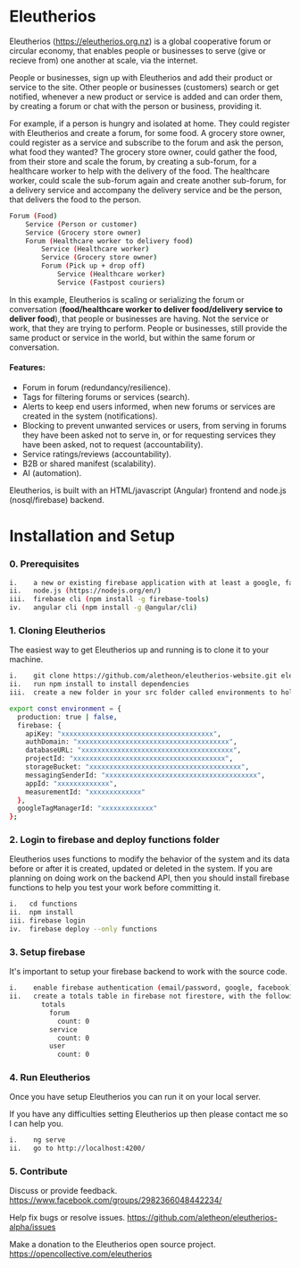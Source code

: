 # Eleutherios

Eleutherios (https://eleutherios.org.nz) is a global cooperative forum or circular economy, that enables people or businesses to serve (give or recieve from) one another at scale, via the internet.

People or businesses, sign up with Eleutherios and add their product or service to the site. Other people or businesses (customers) search or get notified, whenever a new product or service is added and can order them, by creating a forum or chat with the person or business, providing it.

For example, if a person is hungry and isolated at home.  They could register with Eleutherios and create a forum, for some food. A grocery store owner, could register as a service and subscribe to the forum and ask the person, what food they wanted? The grocery store owner, could gather the food, from their store and scale the forum, by creating a sub-forum, for a healthcare worker to help with the delivery of the food. The healthcare worker, could scale the sub-forum again and create another sub-forum, for a delivery service and accompany the delivery service and be the person, that delivers the food to the person.

```bash
Forum (Food)
    Service (Person or customer)
    Service (Grocery store owner)
    Forum (Healthcare worker to delivery food)
        Service (Healthcare worker)
        Service (Grocery store owner)
        Forum (Pick up + drop off)
            Service (Healthcare worker)
            Service (Fastpost couriers)
```

In this example, Eleutherios is scaling or serializing the forum or conversation (<b>food/healthcare worker to deliver food/delivery service to deliver food</b>), that people or businesses are having.  Not the service or work, that they are trying to perform. People or businesses, still provide the same product or service in the world, but within the same forum or conversation.

#### Features:

* Forum in forum (redundancy/resilience).
* Tags for filtering forums or services (search).
* Alerts to keep end users informed, when new forums or services are created in the system (notifications).
* Blocking to prevent unwanted services or users, from serving in forums they have been asked not to serve in, or for requesting services they have been asked, not to request (accountability).
* Service ratings/reviews (accountability).
* B2B or shared manifest (scalability).
* AI (automation).

Eleutherios, is built with an HTML/javascript (Angular) frontend and node.js (nosql/firebase) backend.

# Installation and Setup

### 0. Prerequisites

```bash
i.    a new or existing firebase application with at least a google, facebook or email passwordless provider
ii.   node.js (https://nodejs.org/en/)
iii.  firebase cli (npm install -g firebase-tools)
iv.   angular cli (npm install -g @angular/cli)
```

### 1. Cloning Eleutherios

The easiest way to get Eleutherios up and running is to clone it to your machine.

```bash
i.    git clone https://github.com/aletheon/eleutherios-website.git eleutherios-website
ii.   run npm install to install dependencies
iii.  create a new folder in your src folder called environments to hold your environment (environment.prod.ts and environment.ts) variables:
```

```bash
export const environment = {
  production: true | false,
  firebase: {
    apiKey: "xxxxxxxxxxxxxxxxxxxxxxxxxxxxxxxxxxxxxx",
    authDomain: "xxxxxxxxxxxxxxxxxxxxxxxxxxxxxxxxxxxxxx",
    databaseURL: "xxxxxxxxxxxxxxxxxxxxxxxxxxxxxxxxxxxxxx",
    projectId: "xxxxxxxxxxxxxxxxxxxxxxxxxxxxxxxxxxxxxx",
    storageBucket: "xxxxxxxxxxxxxxxxxxxxxxxxxxxxxxxxxxxxxx",
    messagingSenderId: "xxxxxxxxxxxxxxxxxxxxxxxxxxxxxxxxxxxxxx",
    appId: "xxxxxxxxxxxxx",
    measurementId: "xxxxxxxxxxxxx"
  },
  googleTagManagerId: "xxxxxxxxxxxxx"
};
```

### 2. Login to firebase and deploy functions folder

Eleutherios uses functions to modify the behavior of the system and its data before or after it is created, updated or deleted in the system.  If you are planning on doing work on the backend API, then you should install firebase functions to help you test your work before committing it.

```bash
i.   cd functions
ii.  npm install
iii. firebase login
iv.  firebase deploy --only functions
```

### 3. Setup firebase

It's important to setup your firebase backend to work with the source code.

```bash
i.    enable firebase authentication (email/password, google, facebook)
ii.   create a totals table in firebase not firestore, with the following default structure:
        totals
          forum
            count: 0
          service
            count: 0
          user
            count: 0
```

### 4. Run Eleutherios

Once you have setup Eleutherios you can run it on your local server.

If you have any difficulties setting Eleutherios up then please contact me so I can help you.

```bash
i.    ng serve
ii.   go to http://localhost:4200/
```

### 5. Contribute

Discuss or provide feedback.
https://www.facebook.com/groups/2982366048442234/

Help fix bugs or resolve issues.
https://github.com/aletheon/eleutherios-alpha/issues

Make a donation to the Eleutherios open source project.
https://opencollective.com/eleutherios